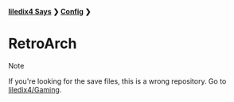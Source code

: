 **[liledix4 Says](../../README.md) ❯ [Config](../README.md) ❯**

# RetroArch

> [!NOTE]
> If you're looking for the save files, this is a wrong repository. Go to [liledix4/Gaming](https://github.com/liledix4/Gaming).